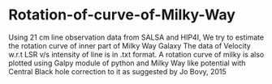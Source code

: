 # Rotation-of-curve-of-Milky-Way
Using 21 cm line observation data from SALSA and HIP4I, We try to estimate the rotation curve of inner part of Milky Way Galaxy
The data of Velocity w.r.t LSR  v/s intensity of line is in .txt format.
A rotation curve of milky is also plotted using Galpy module of python and Milky Way like potential with Central Black hole correction to it as suggested by Jo Bovy, 2015

